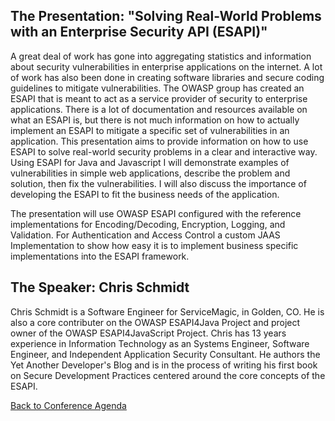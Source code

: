 ## The Presentation: "Solving Real-World Problems with an Enterprise Security API (ESAPI)"

A great deal of work has gone into aggregating statistics and
information about security vulnerabilities in enterprise applications on
the internet. A lot of work has also been done in creating software
libraries and secure coding guidelines to mitigate vulnerabilities. The
OWASP group has created an ESAPI that is meant to act as a service
provider of security to enterprise applications. There is a lot of
documentation and resources available on what an ESAPI is, but there is
not much information on how to actually implement an ESAPI to mitigate a
specific set of vulnerabilities in an application. This presentation
aims to provide information on how to use ESAPI to solve real-world
security problems in a clear and interactive way. Using ESAPI for Java
and Javascript I will demonstrate examples of vulnerabilities in simple
web applications, describe the problem and solution, then fix the
vulnerabilities. I will also discuss the importance of developing the
ESAPI to fit the business needs of the application.

The presentation will use OWASP ESAPI configured with the reference
implementations for Encoding/Decoding, Encryption, Logging, and
Validation. For Authentication and Access Control a custom JAAS
Implementation to show how easy it is to implement business specific
implementations into the ESAPI framework.

## The Speaker: Chris Schmidt

Chris Schmidt is a Software Engineer for ServiceMagic, in Golden, CO. He
is also a core contributer on the OWASP ESAPI4Java Project and project
owner of the OWASP ESAPI4JavaScript Project. Chris has 13 years
experience in Information Technology as an Systems Engineer, Software
Engineer, and Independent Application Security Consultant. He authors
the Yet Another Developer's Blog and is in the process of writing his
first book on Secure Development Practices centered around the core
concepts of the ESAPI.

[Back to Conference
Agenda](http://www.owasp.org/index.php/Front_Range_OWASP_Conference_2010#tab=Agenda)